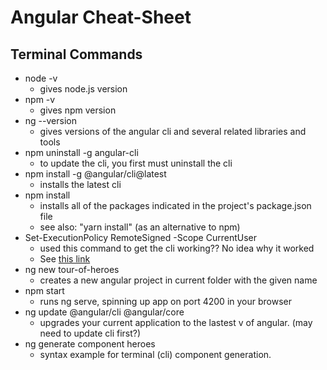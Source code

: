 # Angular Cheat-Sheet

## Terminal Commands

- node -v 
  - gives node.js version
- npm -v
  - gives npm version
- ng --version
  - gives versions of the angular cli and several related libraries and tools
- npm uninstall -g angular-cli
  - to update the cli, you first must uninstall the cli
- npm install -g @angular/cli@latest
  - installs the latest cli
- npm install
  - installs all of the packages indicated in the project's package.json file
  - see also: "yarn install" (as an alternative to npm)
- Set-ExecutionPolicy RemoteSigned -Scope CurrentUser
  - used this command to get the cli working?? No idea why it worked
  - See [this link](http://www.techtutorhub.com/article/Getting-ng-File-AppData-Roaming-npm-ng-ps1-cannot-be-loaded-The-file-npm-ng-ps1-is-not-digitally-signed-Angular-Error-when-running-commands/62)
- ng new tour-of-heroes
  - creates a new angular project in current folder with the given name
- npm start
  - runs ng serve, spinning up app on port 4200 in your browser
- ng update @angular/cli @angular/core
  - upgrades your current application to the lastest v of angular. (may need to update cli first?)
- ng generate component heroes
  - syntax example for terminal (cli) component generation.
  